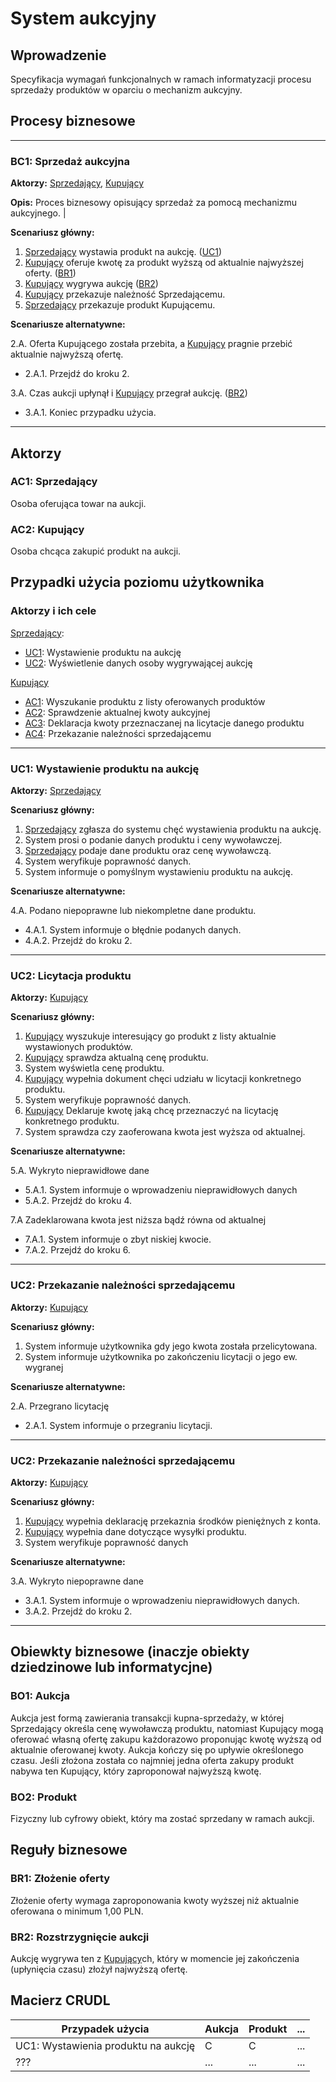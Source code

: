 # System aukcyjny

## Wprowadzenie

Specyfikacja wymagań funkcjonalnych w ramach informatyzacji procesu sprzedaży produktów w oparciu o mechanizm aukcyjny. 

## Procesy biznesowe

---
<a id="bc1"></a>
### BC1: Sprzedaż aukcyjna 

**Aktorzy:** [Sprzedający](#ac1), [Kupujący](#ac2)

**Opis:** Proces biznesowy opisujący sprzedaż za pomocą mechanizmu aukcyjnego. |

**Scenariusz główny:**
1. [Sprzedający](#ac1) wystawia produkt na aukcję. ([UC1](#uc1))
2. [Kupujący](#ac2) oferuje kwotę za produkt wyższą od aktualnie najwyższej oferty. ([BR1](#br1))
3. [Kupujący](#ac2) wygrywa aukcję ([BR2](#br2))
4. [Kupujący](#ac2) przekazuje należność Sprzedającemu.
5. [Sprzedający](#ac1) przekazuje produkt Kupującemu.

**Scenariusze alternatywne:** 

2.A. Oferta Kupującego została przebita, a [Kupujący](#ac2) pragnie przebić aktualnie najwyższą ofertę.
* 2.A.1. Przejdź do kroku 2.

3.A. Czas aukcji upłynął i [Kupujący](#ac2) przegrał aukcję. ([BR2](#br2))
* 3.A.1. Koniec przypadku użycia.

---

## Aktorzy

<a id="ac1"></a>
### AC1: Sprzedający

Osoba oferująca towar na aukcji.

<a id="ac2"></a>
### AC2: Kupujący

Osoba chcąca zakupić produkt na aukcji.


## Przypadki użycia poziomu użytkownika

### Aktorzy i ich cele

[Sprzedający](#ac1):
* [UC1](#uc1): Wystawienie produktu na aukcję
* [UC2](#uc2): Wyświetlenie danych osoby wygrywającej aukcję

[Kupujący](#ac2)
* [AC1](#ac1): Wyszukanie produktu z listy oferowanych produktów
* [AC2](#ac2): Sprawdzenie aktualnej kwoty aukcyjnej
* [AC3](#ac3): Deklaracja kwoty przeznaczanej na licytacje danego produktu
* [AC4](#ac4): Przekazanie należności sprzedającemu

---
<a id="uc1"></a>
### UC1: Wystawienie produktu na aukcję

**Aktorzy:** [Sprzedający](#ac1)

**Scenariusz główny:**
1. [Sprzedający](#ac1) zgłasza do systemu chęć wystawienia produktu na aukcję.
2. System prosi o podanie danych produktu i ceny wywoławczej.
3. [Sprzedający](#ac1) podaje dane produktu oraz cenę wywoławczą.
4. System weryfikuje poprawność danych.
5. System informuje o pomyślnym wystawieniu produktu na aukcję.

**Scenariusze alternatywne:** 

4.A. Podano niepoprawne lub niekompletne dane produktu.
* 4.A.1. System informuje o błędnie podanych danych.
* 4.A.2. Przejdź do kroku 2.

---

<a id="uc1"></a>
### UC2: Licytacja produktu

**Aktorzy:** [Kupujący](#ac2)

**Scenariusz główny:**
1. [Kupujący](#ac2) wyszukuje interesujący go produkt z listy aktualnie wystawionych produktów.
2. [Kupujący](#ac2) sprawdza aktualną cenę produktu.
3. System wyświetla cenę produktu.
4. [Kupujący](#ac2) wypełnia dokument chęci udziału w licytacji konkretnego produktu.
5. System weryfikuje poprawność danych.
6. [Kupujący](#ac2) Deklaruje kwotę jaką chcę przeznaczyć na licytację konkretnego produktu.
7. System sprawdza czy zaoferowana kwota jest wyższa od aktualnej.

**Scenariusze alternatywne:** 

5.A. Wykryto nieprawidłowe dane
* 5.A.1. System informuje o wprowadzeniu nieprawidłowych danych
* 5.A.2. Przejdź do kroku 4.

7.A Zadeklarowana kwota jest niższa bądź równa od aktualnej
* 7.A.1. System informuje o zbyt niskiej kwocie.
* 7.A.2. Przejdź do kroku 6.

---

<a id="uc2"></a>
### UC2: Przekazanie należności sprzedającemu

**Aktorzy:** [Kupujący](#ac2)

**Scenariusz główny:**
1. System informuje użytkownika gdy jego kwota została przelicytowana.
2. System informuje użytkownika po zakończeniu licytacji o jego ew. wygranej


**Scenariusze alternatywne:** 

2.A. Przegrano licytację
* 2.A.1. System informuje o przegraniu licytacji.

---

<a id="uc2"></a>
### UC2: Przekazanie należności sprzedającemu

**Aktorzy:** [Kupujący](#ac2)

**Scenariusz główny:**
1. [Kupujący](#ac2) wypełnia deklarację przekaznia środków pieniężnych z konta.
2. [Kupujący](#ac2) wypełnia dane dotyczące wysyłki produktu.
3. System weryfikuje poprawność danych

**Scenariusze alternatywne:** 

3.A. Wykryto niepoprawne dane
* 3.A.1. System informuje o wprowadzeniu nieprawidłowych danych.
* 3.A.2. Przejdź do kroku 2.


---

## Obiewkty biznesowe (inaczje obiekty dziedzinowe lub informatycjne)

### BO1: Aukcja

Aukcja jest formą zawierania transakcji kupna-sprzedaży, w której Sprzedający określa cenę wywoławczą produktu, natomiast Kupujący mogą oferować własną ofertę zakupu każdorazowo proponując kwotę wyższą od aktualnie oferowanej kwoty. Aukcja kończy się po upływie określonego czasu. Jeśli złożona została co najmniej jedna oferta zakupy produkt nabywa ten Kupujący, który zaproponował najwyższą kwotę. 

### BO2: Produkt

Fizyczny lub cyfrowy obiekt, który ma zostać sprzedany w ramach aukcji.

## Reguły biznesowe

<a id="br1"></a>
### BR1: Złożenie oferty

Złożenie oferty wymaga zaproponowania kwoty wyższej niż aktualnie oferowana o minimum 1,00 PLN.


<a id="br2"></a>
### BR2: Rozstrzygnięcie aukcji

Aukcję wygrywa ten z [Kupujący](#ac2)ch, który w momencie jej zakończenia (upłynięcia czasu) złożył najwyższą ofertę.

## Macierz CRUDL


| Przypadek użycia                                  | Aukcja | Produkt | ... |
| ------------------------------------------------- | ------ | ------- | --- |
| UC1: Wystawienia produktu na aukcję               |    C   |    C    | ... |
| ???                                               |  ...   |  ...    | ... |


